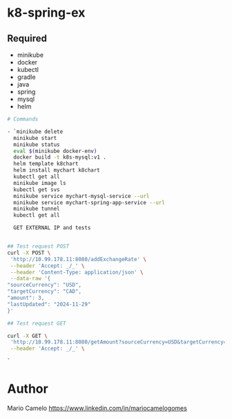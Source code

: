 # k8-spring-ex

## Required

- minikube
- docker
- kubectl
- gradle
- java
- spring
- mysql
- helm

```bash
# Commands

- `minikube delete
  minikube start
  minikube status
  eval $(minikube docker-env)
  docker build -t k8s-mysql:v1 .
  helm template k8chart
  helm install mychart k8chart
  kubectl get all
  minikube image ls
  kubectl get svs
  minikube service mychart-mysql-service --url
  minikube service mychart-spring-app-service --url
  minikube tunnel
  kubectl get all

  GET EXTERNAL IP and tests
```

```bash

## Test request POST
curl -X POST \
 'http://10.99.178.11:8080/addExchangeRate' \
 --header 'Accept: _/_' \
 --header 'Content-Type: application/json' \
 --data-raw '{
"sourceCurrency": "USD",
"targetCurrency": "CAD",
"amount": 3,
"lastUpdated": "2024-11-29"
}'

## Test request GET

curl -X GET \
 'http://10.99.178.11:8080/getAmount?sourceCurrency=USD&targetCurrency=AUD' \
 --header 'Accept: _/_' \

`
```

# Author

Mario Camelo
https://www.linkedin.com/in/mariocamelogomes
